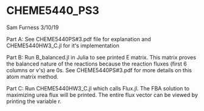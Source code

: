 # CHEME5440_PS3
Sam Furness
3/10/19


Part A: See CHEME5440PS#3.pdf file for explanation and CHEME5440HW3_C.jl for it's implementation

Part B: Run B_balanced.jl in Julia to see printed E matrix. This matrix proves the balanced nature of the reactions because the
  reaction fluxes (first 6 columns or v's) are 0s. See CHEME5440PS#3.pdf for more details on this atom matrix method.

Part C: Run CHEME5440HW3_C.jl which calls Flux.jl. The FBA solution to maximizing urea flux will be printed. The entire flux vector can 
  be viewed by printing the variable r.
